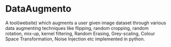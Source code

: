 # DataAugmento
A tool(website) which augments a user given image dataset through various data augmenting techniques like flipping, random cropping, random rotation, mix-up, kernel filtering, Random Erasing, Grey-scaling, Colour Space Transformation, Noise Injection etc implemented in python.